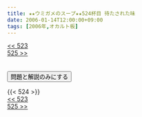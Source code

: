 ```yaml
---
title: ★★ウミガメのスープ★★524杯目 待たされた味
date: 2006-01-14T12:00:00+09:00
tags: [2006年,オカルト板]
---
```

<div class="th_left"><a href="../523"><< 523</a></div>
<div class="th_right"><a href="../525">525 >></a></div>
<br><br>
<script src="../../js/cupsoup.js"></script>
<form>
<input type="button" value="問題と解説のみにする" onClick="toggleCupsoup()">
</form>
{{< 524 >}}
<div class="th_left"><a href="../523"><< 523</a></div>
<div class="th_right"><a href="../525">525 >></a></div>